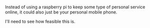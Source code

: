 
Instead of using a raspberry pi to keep some type of personal service online, it could also just be your personal mobile phone.

I'll need to see how feasible this is.